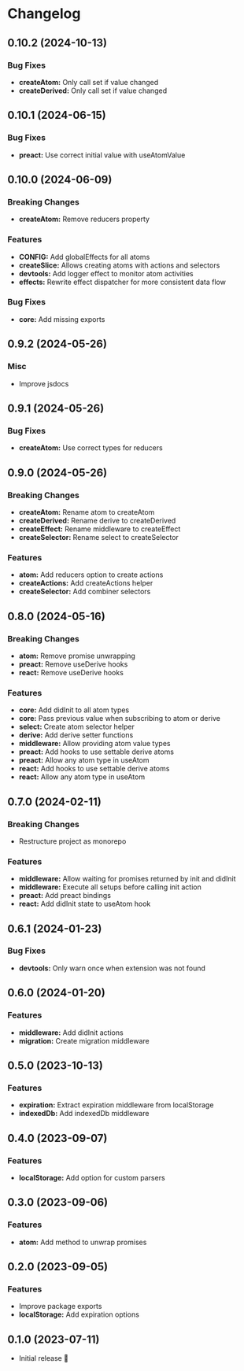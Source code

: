 # Changelog

## 0.10.2 (2024-10-13)

### Bug Fixes

- **createAtom:** Only call set if value changed
- **createDerived:** Only call set if value changed

## 0.10.1 (2024-06-15)

### Bug Fixes

- **preact:** Use correct initial value with useAtomValue

## 0.10.0 (2024-06-09)

### Breaking Changes

- **createAtom:** Remove reducers property

### Features

- **CONFIG:** Add globalEffects for all atoms
- **createSlice:** Allows creating atoms with actions and selectors
- **devtools:** Add logger effect to monitor atom activities
- **effects:** Rewrite effect dispatcher for more consistent data flow

### Bug Fixes

- **core:** Add missing exports

## 0.9.2 (2024-05-26)

### Misc

- Improve jsdocs

## 0.9.1 (2024-05-26)

### Bug Fixes

- **createAtom:** Use correct types for reducers

## 0.9.0 (2024-05-26)

### Breaking Changes

- **createAtom:** Rename atom to createAtom
- **createDerived:** Rename derive to createDerived
- **createEffect:** Rename middleware to createEffect
- **createSelector:** Rename select to createSelector

### Features

- **atom:** Add reducers option to create actions
- **createActions:** Add createActions helper
- **createSelector:** Add combiner selectors

## 0.8.0 (2024-05-16)

### Breaking Changes

- **atom:** Remove promise unwrapping
- **preact:** Remove useDerive hooks
- **react:** Remove useDerive hooks

### Features

- **core:** Add didInit to all atom types
- **core:** Pass previous value when subscribing to atom or derive
- **select:** Create atom selector helper
- **derive:** Add derive setter functions
- **middleware:** Allow providing atom value types
- **preact:** Add hooks to use settable derive atoms
- **preact:** Allow any atom type in useAtom
- **react:** Add hooks to use settable derive atoms
- **react:** Allow any atom type in useAtom

## 0.7.0 (2024-02-11)

### Breaking Changes

- Restructure project as monorepo

### Features

- **middleware:** Allow waiting for promises returned by init and didInit
- **middleware:** Execute all setups before calling init action
- **preact:** Add preact bindings
- **react:** Add didInit state to useAtom hook

## 0.6.1 (2024-01-23)

### Bug Fixes

- **devtools:** Only warn once when extension was not found

## 0.6.0 (2024-01-20)

### Features

- **middleware:** Add didInit actions
- **migration:** Create migration middleware

## 0.5.0 (2023-10-13)

### Features

- **expiration:** Extract expiration middleware from localStorage
- **indexedDb:** Add indexedDb middleware

## 0.4.0 (2023-09-07)

### Features

- **localStorage:** Add option for custom parsers

## 0.3.0 (2023-09-06)

### Features

- **atom:** Add method to unwrap promises

## 0.2.0 (2023-09-05)

### Features

- Improve package exports
- **localStorage:** Add expiration options

## 0.1.0 (2023-07-11)

- Initial release 🎉
